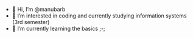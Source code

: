 - 👋 Hi, I’m @manubarb
- 👀 I’m interested in coding and currently studying information systems (3rd semester)
- 🌱 I’m currently learning the basics ;-;


<!---
manubarb/manubarb is a ✨ special ✨ repository because its `README.md` (this file) appears on your GitHub profile.
You can click the Preview link to take a look at your changes.
--->
